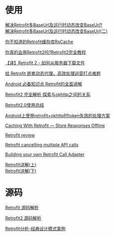# 使用

[解决Retrofit多BaseUrl及运行时动态改变BaseUrl?](https://www.jianshu.com/p/2919bdb8d09a)  
[解决Retrofit多BaseUrl及运行时动态改变BaseUrl(二)](https://www.jianshu.com/p/35a8959c2f86)

[你不知道的Retrofit缓存库RxCache](https://www.jianshu.com/p/b58ef6b0624b)

[你真的会用Retrofit2吗?Retrofit2完全教程](https://www.jianshu.com/p/308f3c54abdd)

[【译】Retrofit 2 - 如何从服务器下载文件](https://www.jianshu.com/p/92bb85fc07e8)

[给 Retrofit 嵌套动态代理，高效处理运营打点难题](https://mp.weixin.qq.com/s/NFHNRQM9FAkxZDPbn5M-iA)

[Android 必备知识点 Retrofit的全面讲解](https://mp.weixin.qq.com/s/SJvxtpP5a47NVtH0GW14kw)

[Retrofit2 完全解析 探索与okhttp之间的关系](https://blog.csdn.net/lmj623565791/article/details/51304204)

[Retrofit2.0使用总结](https://www.jianshu.com/p/3e13e5d34531)

[Android上使用retrofit+okhttp时token失效的处理方案](https://www.jianshu.com/p/62ab11ddacc8)

[Caching With Retrofit — Store Responses Offline](https://medium.com/@bapspatil/caching-with-retrofit-store-responses-offline-71439ed32fda)

[Retrofit review](https://medium.com/@con.fotiadis/retrofit-review-9a27f719a87f)

[Retrofit cancelling multiple API calls](https://proandroiddev.com/retrofit-cancelling-multiple-api-calls-4dc6b7dc0bbd)

[Building your own Retrofit Call Adapter](https://android.jlelse.eu/building-your-own-retrofit-call-adapter-b198169bab69)

[Retrofit详解(上)](https://github.com/CharonChui/AndroidNote/blob/master/SourceAnalysis/Netowork/Retrofit%E8%AF%A6%E8%A7%A3(%E4%B8%8A).md)  
[Retrofit详解(下)](https://github.com/CharonChui/AndroidNote/blob/master/SourceAnalysis/Netowork/Retrofit%E8%AF%A6%E8%A7%A3(%E4%B8%8B).md)


# 源码

[Retrofit 源码解析](https://github.com/android-cn/android-open-project-analysis/tree/master/tool-lib/network/retrofit)

[Retrofit2 源码解析](https://www.jianshu.com/p/c1a3a881a144)

[Retrofit分析-经典设计模式案例](https://www.jianshu.com/p/fb8d21978e38)
